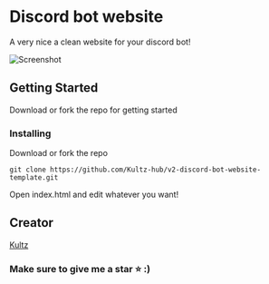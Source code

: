 # Discord bot website

A very nice a clean website for your discord bot!

![Screenshot](https://media.discordapp.net/attachments/783040336745594902/793528630817980476/Over_view.gif)

## Getting Started

Download or fork the repo for getting started

### Installing

Download or fork the repo

```
git clone https://github.com/Kultz-hub/v2-discord-bot-website-template.git
```

Open index.html and edit whatever you want!

## Creator

[Kultz](https://discord.gg/xyKPare)

### Make sure to give me a star ⭐ :)
